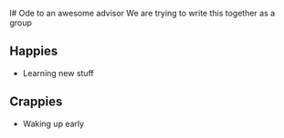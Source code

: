 l# Ode to an awesome advisor
We are trying to write this together as a group


## Happies

- Learning new stuff 

## Crappies

- Waking up early
